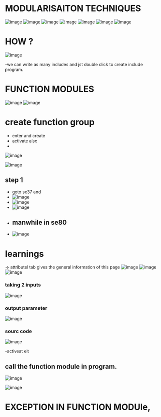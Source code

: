 # MODULARISAITON TECHNIQUES 

![image](https://github.com/bhuvabhavik/MY-ABAP-CHEATSHEET/assets/49744703/e0e4e5da-b345-4a4a-835c-b4c6af1f579f)
![image](https://github.com/bhuvabhavik/MY-ABAP-CHEATSHEET/assets/49744703/c928f9dd-48f6-4473-a65d-aa31b423bbd7)
![image](https://github.com/bhuvabhavik/MY-ABAP-CHEATSHEET/assets/49744703/673d54e0-5743-46fa-b9d5-0cdfd77e6562)
![image](https://github.com/bhuvabhavik/MY-ABAP-CHEATSHEET/assets/49744703/a2cc2d85-c7fc-4126-a939-6eb144548604)
![image](https://github.com/bhuvabhavik/MY-ABAP-CHEATSHEET/assets/49744703/bd0d5836-b0cf-4b01-b374-633fa4555f94)
![image](https://github.com/bhuvabhavik/MY-ABAP-CHEATSHEET/assets/49744703/fa28b454-37a2-43c3-a500-d5d96ee6a127)
![image](https://github.com/bhuvabhavik/MY-ABAP-CHEATSHEET/assets/49744703/61fe29f7-8c87-477e-87d6-892fd2117245)

# HOW ?
![image](https://github.com/bhuvabhavik/MY-ABAP-CHEATSHEET/assets/49744703/240d2fe5-763f-4196-b81a-53a13846beca)

-we can write as many includes and jst double click to create include program.

# FUNCTION MODULES

![image](https://github.com/bhuvabhavik/MY-ABAP-CHEATSHEET/assets/49744703/87c39b87-41f3-4d56-9696-befaefe58767)
![image](https://github.com/bhuvabhavik/MY-ABAP-CHEATSHEET/assets/49744703/77e71d7b-0e6b-47ea-b4b3-00e8d8cc3057)

# create function group

- enter and create
- activate also
- 
![image](https://github.com/bhuvabhavik/MY-ABAP-CHEATSHEET/assets/49744703/d8d33ea1-0eef-45a7-81c5-2e61e47657f6)

![image](https://github.com/bhuvabhavik/MY-ABAP-CHEATSHEET/assets/49744703/8fc9941c-02ec-4b57-915a-bdc906c66dd9)

## step 1
- goto se37 and
- ![image](https://github.com/bhuvabhavik/MY-ABAP-CHEATSHEET/assets/49744703/c919dd60-95d4-4ba3-9851-38801291e2f8)
- ![image](https://github.com/bhuvabhavik/MY-ABAP-CHEATSHEET/assets/49744703/2df006ed-10ae-4ab2-aec9-a152ac3fa8a8)
- ![image](https://github.com/bhuvabhavik/MY-ABAP-CHEATSHEET/assets/49744703/dba0a8b2-0bb3-4ac1-8e91-8625db1c547f)
- ## manwhile in se80
- ![image](https://github.com/bhuvabhavik/MY-ABAP-CHEATSHEET/assets/49744703/4a978f94-7ff5-4d22-89aa-6728c171626d)

# learnings

-> attributel tab gives the general information of this page
![image](https://github.com/bhuvabhavik/MY-ABAP-CHEATSHEET/assets/49744703/d790ab90-6b74-4efa-9003-c8beef07b78a)
![image](https://github.com/bhuvabhavik/MY-ABAP-CHEATSHEET/assets/49744703/3c299b4f-507f-4c31-b6f9-991bcdc25cfc)
![image](https://github.com/bhuvabhavik/MY-ABAP-CHEATSHEET/assets/49744703/aa4ca173-b6fc-4a63-a7b3-eb2c3881cc5c)

### taking 2 inputs
![image](https://github.com/bhuvabhavik/MY-ABAP-CHEATSHEET/assets/49744703/e68525c6-cf77-4d32-bf27-f53101968cd0)

### output parameter
![image](https://github.com/bhuvabhavik/MY-ABAP-CHEATSHEET/assets/49744703/a08bba04-070b-4078-9834-a116728db219)

### sourc code
![image](https://github.com/bhuvabhavik/MY-ABAP-CHEATSHEET/assets/49744703/e067b00d-ba4f-459b-9be1-d2cd946c19f0)

-activeat eit 

## call the function module in program.
![image](https://github.com/bhuvabhavik/MY-ABAP-CHEATSHEET/assets/49744703/c16fd9fe-22ad-4d86-823e-875dc6eb287a)

![image](https://github.com/bhuvabhavik/MY-ABAP-CHEATSHEET/assets/49744703/46df8473-d957-40cd-99af-8aa700736d5c)

# EXCEPTION IN FUNCTION MODUle,








